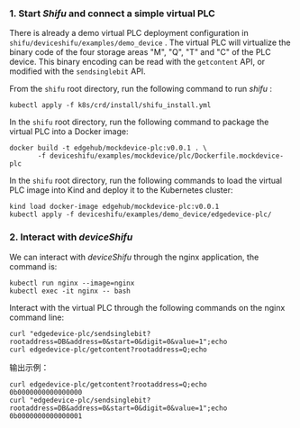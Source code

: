 ### 1. Start *Shifu* and connect a simple virtual PLC
There is already a demo virtual PLC deployment configuration in `shifu/deviceshifu/examples/demo_device` . The virtual PLC will virtualize the binary code of the four storage areas "M", "Q", "T" and "C" of the PLC device. This binary encoding can be read with the `getcontent` API, or modified with the `sendsinglebit` API.


From the `shifu` root directory, run the following command to run *shifu* :

```
kubectl apply -f k8s/crd/install/shifu_install.yml
```
In the `shifu` root directory, run the following command to package the virtual PLC into a Docker image:

```
docker build -t edgehub/mockdevice-plc:v0.0.1 . \
       -f deviceshifu/examples/mockdevice/plc/Dockerfile.mockdevice-plc
```
In the `shifu` root directory, run the following commands to load the virtual PLC image into Kind and deploy it to the Kubernetes cluster:

```
kind load docker-image edgehub/mockdevice-plc:v0.0.1
kubectl apply -f deviceshifu/examples/demo_device/edgedevice-plc/
```
### 2. Interact with *deviceShifu*
We can interact with *deviceShifu* through the nginx application, the command is:

```
kubectl run nginx --image=nginx
kubectl exec -it nginx -- bash
```
Interact with the virtual PLC through the following commands on the nginx command line:

```
curl "edgedevice-plc/sendsinglebit?rootaddress=DB&address=0&start=0&digit=0&value=1";echo 
curl edgedevice-plc/getcontent?rootaddress=Q;echo 
```
输出示例：

```
curl edgedevice-plc/getcontent?rootaddress=Q;echo 
0b0000000000000000
curl "edgedevice-plc/sendsinglebit?rootaddress=DB&address=0&start=0&digit=0&value=1";echo 
0b0000000000000001 
```
